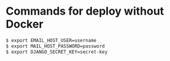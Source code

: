# Commands for deploy without Docker

```zsh
$ export EMAIL_HOST_USER=username
$ export MAIL_HOST_PASSWORD=password
$ export DJANGO_SECRET_KEY=secret-key
```